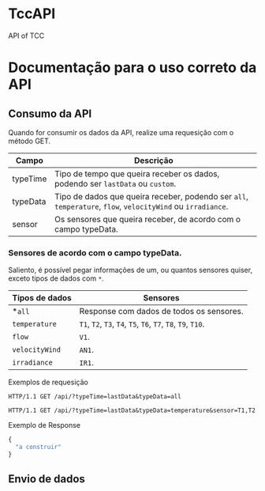 # TccAPI
 API of TCC


# Documentação para o uso correto da API

## Consumo da API

Quando for consumir os dados da API, realize uma requesição com o método GET.

Campo | Descrição
------|------------
typeTime | Tipo de tempo que queira receber os dados, podendo ser `lastData` ou `custom`.
typeData | Tipo de dados que queira receber, podendo ser `all`, `temperature`, `flow`, `velocityWind` ou `irradiance`.
sensor | Os sensores que queira receber, de acordo com o campo typeData.



### Sensores de acordo com o campo typeData.
Saliento, é possível pegar informações de um, ou quantos sensores quiser, exceto tipos de dados com `*`.

Tipos de dados | Sensores
------|------------
*`all` | Response com dados de todos os sensores.
`temperature` | `T1`, `T2`, `T3`, `T4`, `T5`, `T6`, `T7`, `T8`, `T9`, `T10`.
`flow` | `V1`.
`velocityWind` | `AN1`.
`irradiance` | `IR1`.


Exemplos de requesição

````
HTTP/1.1 GET /api/?typeTime=lastData&typeData=all
````

````
HTTP/1.1 GET /api/?typeTime=lastData&typeData=temperature&sensor=T1,T2
````

Exemplo de Response

```javascript
{
  "a construir"
}
```

## Envio de dados

